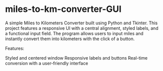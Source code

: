 # miles-to-km-converter-GUI

A simple Miles to Kilometers Converter built using Python and Tkinter. This project features a responsive UI with a central alignment, styled labels, and a functional input field. The program allows users to input miles and instantly convert them into kilometers with the click of a button.

Features:

Styled and centered window
Responsive labels and buttons
Real-time conversion with a user-friendly interface
